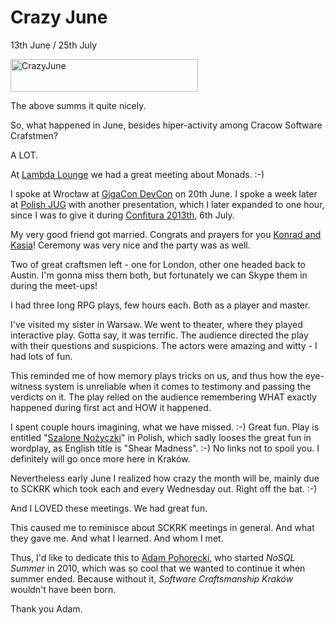 Crazy June
==========
13th June / 25th July

<a href="http://lafkblogs.files.wordpress.com/2013/05/crazyjune.png"><img src="http://lafkblogs.files.wordpress.com/2013/05/crazyjune.png?w=300" alt="CrazyJune" width="300" height="52" class="aligncenter size-medium wp-image-321" /></a>

The above summs it quite nicely.


So, what happened in June, besides hiper-activity among Cracow Software Crafstmen?

A LOT.
<!--more-->

At [Lambda Lounge](http://www.meetup.com/Lambda-Lounge-Krakow/) we had a great meeting about Monads. :-) 

I spoke at Wrocław at [GigaCon DevCon](http://gigacon.org/devcon/wroclaw) on 20th June. I spoke a week later at [Polish JUG](http://www.meetup.com/Polish-Java-User-Group/) with another presentation, which I later expanded to one hour, since I was to give it during [Confitura 2013th](http://2013.confitura.pl/), 6th July.

My very good friend got married. Congrats and prayers for you [Konrad and Kasia](http://www.blog.project13.pl/)! Ceremony was very nice and the party was as well.

Two of great craftsmen left - one for London, other one headed back to Austin. I'm gonna miss them both, but fortunately we can Skype them in during the meet-ups!

I had three long RPG plays, few hours each. Both as a player and master. 

I've visited my sister in Warsaw. We went to theater, where they played interactive play. Gotta say, it was terrific. The audience directed the play with their questions and suspicions. The actors were amazing and witty - I had lots of fun.

This reminded me of how memory plays tricks on us, and thus how the eye-witness system is unreliable when it comes to testimony and passing the verdicts on it. The play relied on the audience remembering WHAT exactly happened during first act and HOW it happened. 

I spent couple hours imagining, what we have missed. :-) Great fun. Play is entitled "[Szalone Nożyczki](http://teatrkwadrat.pl/wp-content/gallery/szalone-nozyczki-new/szalone_kwadrat09.jpg)" in Polish, which sadly looses the great fun in wordplay, as English title is "Shear Madness". :-) No links not to spoil you. I definitely will go once more here in Kraków.

Nevertheless early June I realized how crazy the month will be, mainly due to SCKRK which took each and every Wednesday out. Right off the bat. :-)

And I LOVED these meetings. We had great fun.

This caused me to reminisce about SCKRK meetings in general. And what they gave me. And what I learned. And whom I met.

Thus, I'd like to dedicate this to [Adam Pohorecki](http://adam.pohorecki.pl/), who started *NoSQL Summer* in 2010, which was so cool that we wanted to continue it when summer ended. Because without it, *Software Craftsmanship Kraków* wouldn't have been born.

Thank you Adam.
